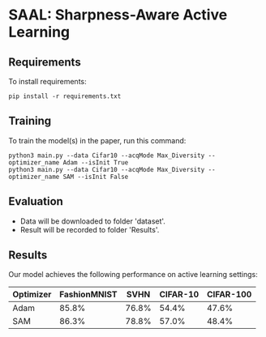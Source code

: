 # SAAL: Sharpness-Aware Active Learning

## Requirements

To install requirements:

```setup
pip install -r requirements.txt
```

## Training

To train the model(s) in the paper, run this command:

```train
python3 main.py --data Cifar10 --acqMode Max_Diversity --optimizer_name Adam --isInit True
python3 main.py --data Cifar10 --acqMode Max_Diversity --optimizer_name SAM --isInit False
```

## Evaluation

- Data will be downloaded to folder 'dataset'.
- Result will be recorded to folder 'Results'.

## Results

Our model achieves the following performance on active learning settings:

|  Optimizer   | FashionMNIST  |      SVHN     |    CIFAR-10   |   CIFAR-100   |
| ------------ |-------------- | ------------- | ------------- | ------------- |
|    Adam      |     85.8%     |     76.8%     |     54.4%     |     47.6%     |
|    SAM       |     86.3%     |     78.8%     |     57.0%     |     48.4%     |
